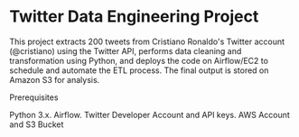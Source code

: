 # Twitter Data Engineering Project

This project extracts 200 tweets from Cristiano Ronaldo's Twitter account (@cristiano) using the Twitter API, performs data cleaning and transformation using Python, and deploys the code on Airflow/EC2 to schedule and automate the ETL process. The final output is stored on Amazon S3 for analysis.

Prerequisites

Python 3.x. 
Airflow. 
Twitter Developer Account and API keys. 
AWS Account and S3 Bucket  
